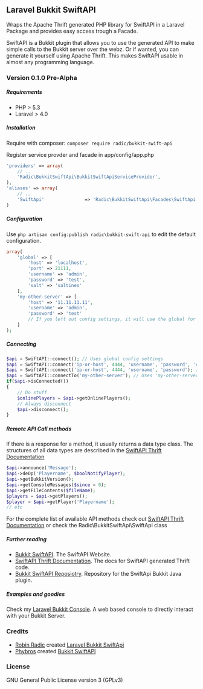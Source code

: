 ## Laravel Bukkit SwiftAPI
Wraps the Apache Thrift generated PHP library for SwiftAPI in a Laravel Package and provides easy access trough a Facade. 

SwiftAPI is a Bukkit plugin that allows you to use the generated API to make simple calls to the Bukkit server over the webz. Or if wanted, you can generate it yourself using Apache Thrift. This makes SwiftAPI usable in almost any programming language.

### Version 0.1.0 Pre-Alpha

##### Requirements
- PHP > 5.3 
- Laravel > 4.0


##### Installation
Require with composer:
`
composer require radic/bukkit-swift-api
`

Register service provder and facade in app/config/app.php
```php
'providers' => array(
    // ..
    'Radic\BukkitSwiftApi\BukkitSwiftApiServiceProvider',
),
'aliases' => array(
    // ..
    'SwiftApi'               => 'Radic\BukkitSwiftApi\Facades\SwiftApi',
)
```

##### Configuration
Use `php artisan config:publish radic\bukkit-swift-api` to edit the default configuration.

```php
array(
    'global' => [
        'host' => 'localhost',
        'port' => 21111,
        'username' => 'admin',
        'password' => 'test',
        'salt' => 'saltines'
    ],
    'my-other-server' => [
        'host' => '11.11.11.11',        
        'username' => 'admin',
        'password' => 'test'
        // If you left out config settings, it will use the global for that setting        
    ]
);
```

##### Connecting
```php
$api = SwiftAPI::connect(); // Uses global config settings
$api = SwiftAPI::connect('ip-or-host', 4444, 'username', 'password', 'crypt-salt'); 
$api = SwiftAPI::connect('ip-or-host', 4444, 'username', 'password'); // Uses salt from global config
$api = SwiftAPI::connectTo('my-other-server'); // Uses 'my-other-server' from conffig  
if($api->isConnected())
{
    // Do stuff
    $onlinePlayers = $api->getOnlinePlayers();    
    // Always disconnect
    $api->disconnect();
}
```
##### Remote API Call methods
If there is a response for a method, it usually returns a data type class.
The structures of all data types are described in the [SwiftAPI Thrift Documentation](http://willwarren.com/docs/swiftapi/latest/) 
```php
$api->announce('Message');
$api->deOp('Playername', $boolNotifyPlayer);
$api->getBukkitVersion();
$api->getConsoleMessages($since = 0);
$api->getFileContents($fileName);
$players = $api->getPlayers();
$player = $api->getPlayer('Playername');
// etc
```
For the complete list of available API methods check out [SwiftAPI Thrift Documentation](http://willwarren.com/docs/swiftapi/latest/) or check the Radic\BukkitSwiftApi\SwiftApi class

##### Further reading
- [Bukkit SwiftAPI](http://dev.bukkit.org/bukkit-plugins/swiftapi). The SwiftAPI Website.
- [SwiftAPI Thrift Documentation](http://willwarren.com/docs/swiftapi/latest/). The docs for SwiftAPI generated Thrift code.
- [Bukkit SwiftAPI Reposiotry](https://bitbucket.org/phybros/swiftapi). Repository for the SwiftApi Bukkit Java plugin.

##### Examples and goodies
Check my [Laravel Bukkit Console](http://dev.bukkit.org/profiles/phybros). A web based console to directly interact with your Bukkit Server.

### Credits
- [Robin Radic](https://github.com/RobinRadic) created [Laravel Bukkit SwiftApi](https://github.com/RobinRadic/laravel-bukkit-swiftapi)
- [Phybros](http://dev.bukkit.org/profiles/phybros) created [Bukkit SwiftAPI](http://dev.bukkit.org/bukkit-plugins/swiftapi)

### License
GNU General Public License version 3 (GPLv3)